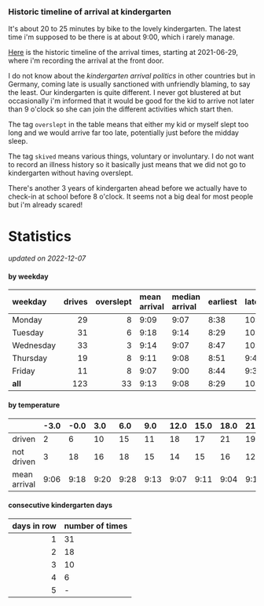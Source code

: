 ### Historic timeline of arrival at kindergarten

It's about 20 to 25 minutes by bike to the lovely kindergarten. 
The latest time i'm supposed to be there is at about 9:00, 
which i rarely manage. 

[Here](times.csv) is the historic timeline of the arrival times, starting
at 2021-06-29, where i'm recording the arrival at the front door.

I do not know about the *kindergarten arrival politics* in other
countries but in Germany, coming late is usually sanctioned 
with unfriendly blaming, to say the least. Our kindergarten is quite
different. I never got blustered at but occasionally i'm informed
that it would be good for the kid to arrive not later than 9 o'clock
so she can join the different activities which start then. 

The tag `overslept` in the table means that either my kid or myself
slept too long and we would arrive far too late, potentially just
before the midday sleep.

The tag `skived` means various things, voluntary or involuntary. I 
do not want to record an illness history so it basically just means
that we did not go to kindergarten without having overslept.

There's another 3 years of kindergarten ahead before we actually 
have to check-in at school before 8 o'clock. It seems not a big deal
for most people but i'm already scared!


# Statistics

*updated on 2022-12-07*

#### by weekday

| weekday   |   drives |   overslept | mean arrival   | median arrival   | earliest   | latest   |
|:----------|---------:|------------:|:---------------|:-----------------|:-----------|:---------|
| Monday    |       29 |           8 | 9:09           | 9:07             | 8:38       | 10:14    |
| Tuesday   |       31 |           6 | 9:18           | 9:14             | 8:29       | 10:19    |
| Wednesday |       33 |           3 | 9:14           | 9:07             | 8:47       | 10:06    |
| Thursday  |       19 |           8 | 9:11           | 9:08             | 8:51       | 9:40     |
| Friday    |       11 |           8 | 9:07           | 9:00             | 8:44       | 9:37     |
| **all**   |      123 |          33 | 9:13           | 9:08             | 8:29       | 10:19    |

#### by temperature

|              | -3.0   | -0.0   | 3.0   | 6.0   | 9.0   | 12.0   | 15.0   | 18.0   | 21.0   | 24.0   | 27.0   | 30.0   |
|:-------------|:-------|:-------|:------|:------|:------|:-------|:-------|:-------|:-------|:-------|:-------|:-------|
| driven       | 2      | 6      | 10    | 15    | 11    | 18     | 17     | 21     | 19     | 3      | 0      | 0      |
| not driven   | 3      | 18     | 16    | 18    | 15    | 14     | 15     | 16     | 12     | 8      | 2      | 2      |
| mean arrival | 9:06   | 9:18   | 9:20  | 9:28  | 9:13  | 9:07   | 9:11   | 9:04   | 9:10   | 9:15   | -      | -      |

#### consecutive kindergarten days

|   days in row | number of times   |
|--------------:|:------------------|
|             1 | 31                |
|             2 | 18                |
|             3 | 10                |
|             4 | 6                 |
|             5 | -                 |

